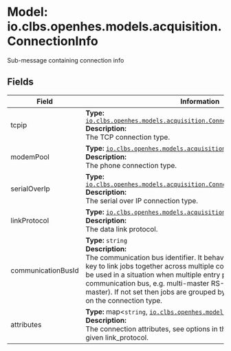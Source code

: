 # Model: io.clbs.openhes.models.acquisition.ConnectionInfo

Sub-message containing connection info

## Fields

| Field | Information |
| --- | --- |
| tcpip | <b>Type:</b> [`io.clbs.openhes.models.acquisition.ConnectionTypeDirectTcpIp`](model-io-clbs-openhes-models-acquisition-connectiontypedirecttcpip.md)<br><b>Description:</b><br>The TCP connection type. |
| modemPool | <b>Type:</b> [`io.clbs.openhes.models.acquisition.ConnectionTypeModemPool`](model-io-clbs-openhes-models-acquisition-connectiontypemodempool.md)<br><b>Description:</b><br>The phone connection type. |
| serialOverIp | <b>Type:</b> [`io.clbs.openhes.models.acquisition.ConnectionTypeControlledSerial`](model-io-clbs-openhes-models-acquisition-connectiontypecontrolledserial.md)<br><b>Description:</b><br>The serial over IP connection type. |
| linkProtocol | <b>Type:</b> [`io.clbs.openhes.models.acquisition.DataLinkProtocol`](model-io-clbs-openhes-models-acquisition-datalinkprotocol.md)<br><b>Description:</b><br>The data link protocol. |
| communicationBusId | <b>Type:</b> `string`<br><b>Description:</b><br>The communication bus identifier. It behaves as a custom grouping key to link jobs together across multiple communication units. It shall be used in a situation when multiple entry points share single communication bus, e.g. multi-master RS-485 (primary and backup master). If not set then jobs are grouped by group-key defined based on the connection type. |
| attributes | <b>Type:</b> map<`string`, [`io.clbs.openhes.models.common.FieldValue`](model-io-clbs-openhes-models-common-fieldvalue.md)><br><b>Description:</b><br>The connection attributes, see options in the DataLinkTemplate for given link_protocol. |

